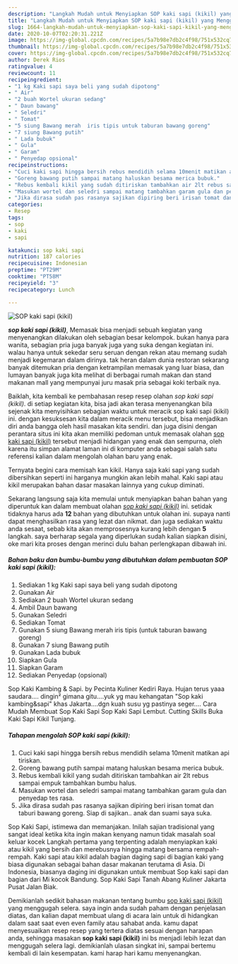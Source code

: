```yaml
---
description: "Langkah Mudah untuk Menyiapkan SOP kaki sapi (kikil) yang Menggugah Selera"
title: "Langkah Mudah untuk Menyiapkan SOP kaki sapi (kikil) yang Menggugah Selera"
slug: 1664-langkah-mudah-untuk-menyiapkan-sop-kaki-sapi-kikil-yang-menggugah-selera
date: 2020-10-07T02:20:31.221Z
image: https://img-global.cpcdn.com/recipes/5a7b98e7db2c4f98/751x532cq70/sop-kaki-sapi-kikil-foto-resep-utama.jpg
thumbnail: https://img-global.cpcdn.com/recipes/5a7b98e7db2c4f98/751x532cq70/sop-kaki-sapi-kikil-foto-resep-utama.jpg
cover: https://img-global.cpcdn.com/recipes/5a7b98e7db2c4f98/751x532cq70/sop-kaki-sapi-kikil-foto-resep-utama.jpg
author: Derek Rios
ratingvalue: 4
reviewcount: 11
recipeingredient:
- "1 kg Kaki sapi saya beli yang sudah dipotong"
- " Air"
- "2 buah Wortel ukuran sedang"
- " Daun bawang"
- " Seledri"
- " Tomat"
- "5 siung Bawang merah  iris tipis untuk taburan bawang goreng"
- "7 siung Bawang putih"
- " Lada bubuk"
- " Gula"
- " Garam"
- " Penyedap opsional"
recipeinstructions:
- "Cuci kaki sapi hingga bersih rebus mendidih selama 10menit matikan api tiriskan."
- "Goreng bawang putih sampai matang haluskan besama merica bubuk."
- "Rebus kembali kikil yang sudah ditiriskan tambahkan air 2lt rebus sampai empuk tambahkan bumbu halus."
- "Masukan wortel dan seledri sampai matang tambahkan garam gula dan penyedap tes rasa."
- "Jika dirasa sudah pas rasanya sajikan dipiring beri irisan tomat dan taburi bawang goreng. Siap di sajikan.. anak dan suami saya suka."
categories:
- Resep
tags:
- sop
- kaki
- sapi

katakunci: sop kaki sapi 
nutrition: 187 calories
recipecuisine: Indonesian
preptime: "PT29M"
cooktime: "PT58M"
recipeyield: "3"
recipecategory: Lunch

---
```



![SOP kaki sapi (kikil)](https://img-global.cpcdn.com/recipes/5a7b98e7db2c4f98/751x532cq70/sop-kaki-sapi-kikil-foto-resep-utama.jpg)

<b><i>sop kaki sapi (kikil)</i></b>, Memasak bisa menjadi sebuah kegiatan yang menyenangkan dilakukan oleh sebagian besar kelompok. bukan hanya para wanita, sebagian pria juga banyak juga yang suka dengan kegiatan ini. walau hanya untuk sekedar seru seruan dengan rekan atau memang sudah menjadi kegemaran dalam dirinya. tak heran dalam dunia restoran sekarang banyak ditemukan pria dengan ketrampilan memasak yang luar biasa, dan lumayan banyak juga kita melihat di berbagai rumah makan dan stand makanan mall yang mempunyai juru masak pria sebagai koki terbaik nya.

Baiklah, kita kembali ke pembahasan resep resep olahan <i>sop kaki sapi (kikil)</i>. di setiap kegiatan kita, bisa jadi akan terasa menyenangkan bila sejenak kita menyisihkan sebagian waktu untuk meracik sop kaki sapi (kikil) ini. dengan kesuksesan kita dalam meracik menu tersebut, bisa menjadikan diri anda bangga oleh hasil masakan kita sendiri. dan juga disini dengan perantara situs ini kita akan memiliki pedoman untuk memasak olahan <u>sop kaki sapi (kikil)</u> tersebut menjadi hidangan yang enak dan sempurna, oleh karena itu simpan alamat laman ini di komputer anda sebagai salah satu referensi kalian dalam mengolah olahan baru yang enak.

Ternyata begini cara memisah kan kikil. Hanya saja kaki sapi yang sudah dibersihkan seperti ini harganya mungkin akan lebih mahal. Kaki sapi atau kikil merupakan bahan dasar masakan lainnya yang cukup diminati.


Sekarang langsung saja kita memulai untuk menyiapkan bahan bahan yang diperuntuk kan dalam membuat olahan <u><i>sop kaki sapi (kikil)</i></u> ini. setidak tidaknya harus ada <b>12</b> bahan yang dibutuhkan untuk olahan ini. supaya nanti dapat menghasilkan rasa yang lezat dan nikmat. dan juga sediakan waktu anda sesaat, sebab kita akan memprosesnya kurang lebih dengan <b>5</b> langkah. saya berharap segala yang diperlukan sudah kalian siapkan disini, oke mari kita proses dengan merinci dulu bahan perlengkapan dibawah ini.

<!--inarticleads1-->

##### Bahan baku dan bumbu-bumbu yang dibutuhkan dalam pembuatan SOP kaki sapi (kikil):

1. Sediakan 1 kg Kaki sapi saya beli yang sudah dipotong
1. Gunakan  Air
1. Sediakan 2 buah Wortel ukuran sedang
1. Ambil  Daun bawang
1. Gunakan  Seledri
1. Sediakan  Tomat
1. Gunakan 5 siung Bawang merah  iris tipis (untuk taburan bawang goreng)
1. Gunakan 7 siung Bawang putih
1. Gunakan  Lada bubuk
1. Siapkan  Gula
1. Siapkan  Garam
1. Sediakan  Penyedap (opsional)


Sop Kaki Kambing &amp; Sapi. by Pecinta Kuliner Kediri Raya. Hujan terus yaaa saudara…. dingin² gimana gitu….yuk yg mau kehangatan &#34;Sop kaki kambing&amp;sapi&#34; khas Jakarta….dgn kuah susu yg pastinya seger…. Cara Mudah Membuat Sop Kaki Sapi Sop Kaki Sapi Lembut. Cutting Skills Buka Kaki Sapi Kikil Tunjang. 

<!--inarticleads2-->

##### Tahapan mengolah SOP kaki sapi (kikil):

1. Cuci kaki sapi hingga bersih rebus mendidih selama 10menit matikan api tiriskan.
1. Goreng bawang putih sampai matang haluskan besama merica bubuk.
1. Rebus kembali kikil yang sudah ditiriskan tambahkan air 2lt rebus sampai empuk tambahkan bumbu halus.
1. Masukan wortel dan seledri sampai matang tambahkan garam gula dan penyedap tes rasa.
1. Jika dirasa sudah pas rasanya sajikan dipiring beri irisan tomat dan taburi bawang goreng. Siap di sajikan.. anak dan suami saya suka.


Sop Kaki Sapi, istimewa dan memanjakan. Inilah sajian tradisional yang sangat ideal ketika kita ingin makan kenyang namun tidak masalah soal keluar kocek Langkah pertama yang terpenting adalah menyiapkan kaki atau kikil yang bersih dan merebusnya hingga matang bersama rempah-rempah. Kaki sapi atau kikil adalah bagian daging sapi di bagian kaki yang biasa digunakan sebagai bahan dasar makanan terutama di Asia. Di Indonesia, biasanya daging ini digunakan untuk membuat Sop kaki sapi dan bagian dari Mi kocok Bandung. Sop Kaki Sapi Tanah Abang Kuliner Jakarta Pusat Jalan Biak. 

Demikianlah sedikit bahasan makanan tentang bumbu <u>sop kaki sapi (kikil)</u> yang menggugah selera. saya ingin anda sudah paham dengan penjelasan diatas, dan kalian dapat membuat ulang di acara lain untuk di hidangkan dalam saat saat even even family atau sahabat anda. kamu dapat menyesuaikan resep resep yang tertera diatas sesuai dengan harapan anda, sehingga masakan <b>sop kaki sapi (kikil)</b> ini bs menjadi lebih lezat dan menggugah selera lagi. demikianlah ulasan singkat ini, sampai bertemu kembali di lain kesempatan. kami harap hari kamu menyenangkan.
